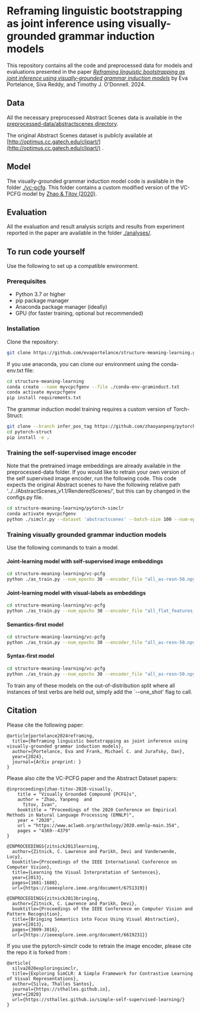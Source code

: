 # Reframing linguistic bootstrapping as joint inference using visually-grounded grammar induction models
 
This repository contains all the code and preprocessed data for models and evaluations presented in the paper [*Reframing linguistic bootstrapping as joint inference using visually-grounded grammar induction models*](./writeups/bootstrapping_manuscript_clean.pdf) by Eva Portelance, Siva Reddy, and Timothy J. O'Donnell. 2024.

## Data

All the necessary preprocessed Abstract Scenes data is available in the [preprocessed-data/abstractscenes directory](./preprocessed-data/abstractscenes/). 

The original Abstract Scenes dataset is publicly available at [http://optimus.cc.gatech.edu/clipart/](http://optimus.cc.gatech.edu/clipart/) .

## Model 

The visually-grounded grammar induction model code is available in the folder [./vc-pcfg](./vc-pcfg/). This folder contains a custom modified version of the VC-PCFG model by [Zhao & Titov (2020)](https://aclanthology.org/2020.emnlp-main.354/).

## Evaluation

All the evaluation and result analysis scripts and results from experiment reported in the paper are available in the folder [./analyses/](./analyses/).

## To run code yourself
Use the following to set up a compatible environment. 

### Prerequisites

- Python 3.7 or higher
- pip package manager
- Anaconda package manager (ideally)
- GPU (for faster training, optional but recommended)

### Installation

Clone the repository:

```bash
git clone https://github.com/evaportelance/structure-meaning-learning.git
```
If you use anaconda, you can clone our environment using the conda-env.txt file:
```bash
cd structure-meaning-learning
conda create --name myvcpcfgenv --file ./conda-env-graminduct.txt
conda activate myvcpcfgenv
pip install requirements.txt

```

The grammar induction model training requires a custom version of Torch-Struct:
```bash
git clone --branch infer_pos_tag https://github.com/zhaoyanpeng/pytorch-struct.git
cd pytorch-struct
pip install -e .
```

### Training the self-supervised image encoder

Note that the pretrained image embeddings are already available in the preprocessed-data folder. If you would like to retrain your own version of the self supervised image encoder, run the following code. This code expects the original Abstract scenes to have the following relative path '../../AbstractScenes_v1.1/RenderedScenes/', but this can by changed in the configs.py file.

```bash
cd structure-meaning-learning/pytorch-simclr
conda activate myvcpcfgenv
python ./simclr.py --dataset 'abstractscenes' --batch-size 100 --num-epochs 500 --cosine-anneal --test-freq 5

```

### Training visually grounded grammar induction models
Use the following commands to train a model.

#### Joint-learning model with self-supervised image embeddings

```bash
cd structure-meaning-learning/vc-pcfg
python ./as_train.py --num_epochs 30 --encoder_file "all_as-resn-50.npy" --log_step 1000 --visual_mode --logger_name [Your logger name] --seed [seed int]
```

#### Joint-learning model with visual-labels as embeddings

```bash
cd structure-meaning-learning/vc-pcfg
python ./as_train.py --num_epochs 30 --encoder_file "all_flat_features_gold.npy" --img_dim 756 --log_step 1000 --visual_mode --logger_name [Your logger name] --seed [seed int]
```

#### Semantics-first model

```bash
cd structure-meaning-learning/vc-pcfg
python ./as_train.py --num_epochs 30 --encoder_file "all_as-resn-50.npy" --log_step 1000 --visual_mode --logger_name [Your logger name] --seed [seed int] --sem_first
```

#### Syntax-first model

```bash
cd structure-meaning-learning/vc-pcfg
python ./as_train.py --num_epochs 30 --encoder_file "all_as-resn-50.npy" --log_step 1000 --visual_mode --logger_name [Your logger name] --seed [seed int] --syn_first
```

To train any of these models on the out-of-distribution split where all instances of test verbs are held out, simply add the `--one_shot' flag to call. 



## Citation

Please cite the following paper:
```
@article{portelance2024reframing,
  title={Reframing linguistic bootstrapping as joint inference using
visually-grounded grammar induction models},
  author={Portelance, Eva and Frank, Michael C. and Jurafsky, Dan},
  year={2024},
  journal={ArXiv preprint: }
}
```

Please also cite the VC-PCFG paper and the Abstract Dataset papers:

```
@inproceedings{zhao-titov-2020-visually,
    title = "Visually Grounded Compound {PCFG}s",
    author = "Zhao, Yanpeng  and
      Titov, Ivan",
    booktitle = "Proceedings of the 2020 Conference on Empirical Methods in Natural Language Processing (EMNLP)",
    year = "2020",
    url = "https://www.aclweb.org/anthology/2020.emnlp-main.354",
    pages = "4369--4379"
}
```
```
@INPROCEEDINGS{zitnick2013learning,
  author={Zitnick, C. Lawrence and Parikh, Devi and Vanderwende, Lucy},
  booktitle={Proceedings of the IEEE International Conference on Computer Vision}, 
  title={Learning the Visual Interpretation of Sentences}, 
  year={2013},
  pages={1681-1688},
  url={https://ieeexplore.ieee.org/document/6751319}}

@INPROCEEDINGS{zitnick2013bringing,
  author={Zitnick, C. Lawrence and Parikh, Devi},
  booktitle={Proceedings of the IEEE Conference on Computer Vision and Pattern Recognition}, 
  title={Bringing Semantics into Focus Using Visual Abstraction}, 
  year={2013},
  pages={3009-3016},
  url={https://ieeexplore.ieee.org/document/6619231}}
```

If you use the pytorch-simclr code to retrain the image encoder, please cite the repo it is forked from :

```
@article{
  silva2020exploringsimclr,
  title={Exploring SimCLR: A Simple Framework for Contrastive Learning of Visual Representations},
  author={Silva, Thalles Santos},
  journal={https://sthalles.github.io},
  year={2020}
  url={https://sthalles.github.io/simple-self-supervised-learning/}
}
```
